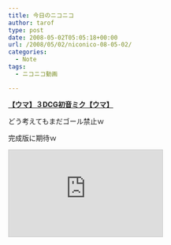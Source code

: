 ```yaml
---
title: 今日のニコニコ
author: tarof
type: post
date: 2008-05-02T05:05:18+00:00
url: /2008/05/02/niconico-08-05-02/
categories:
  - Note
tags:
  - ニコニコ動画

---
```

[**【ウマ】３DCG初音ミク【ウマ】**][1]
  
どう考えてもまだゴール禁止ｗ
  
完成版に期待ｗ
  
<iframe width="312" height="176" src="http://www.nicovideo.jp/thumb/sm3165721" scrolling="no" style="border:solid 1px #CCC;" frameborder="0"></iframe>

 [1]: http://www.nicovideo.jp/watch/sm3165721
